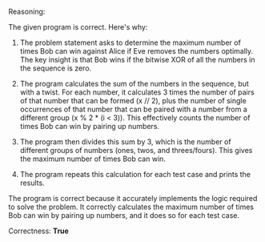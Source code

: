 Reasoning:

The given program is correct. Here's why:

1. The problem statement asks to determine the maximum number of times Bob can win against Alice if Eve removes the numbers optimally. The key insight is that Bob wins if the bitwise XOR of all the numbers in the sequence is zero.

2. The program calculates the sum of the numbers in the sequence, but with a twist. For each number, it calculates 3 times the number of pairs of that number that can be formed (x // 2), plus the number of single occurrences of that number that can be paired with a number from a different group (x % 2 * (i < 3)). This effectively counts the number of times Bob can win by pairing up numbers.

3. The program then divides this sum by 3, which is the number of different groups of numbers (ones, twos, and threes/fours). This gives the maximum number of times Bob can win.

4. The program repeats this calculation for each test case and prints the results.

The program is correct because it accurately implements the logic required to solve the problem. It correctly calculates the maximum number of times Bob can win by pairing up numbers, and it does so for each test case.

Correctness: **True**